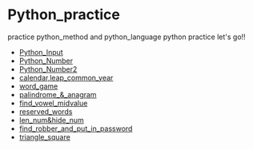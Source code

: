 # Python_practice
practice python_method and python_language
python practice let's go!!

- [Python_Input](practice/python_input.md)
- [Python_Number](practice/python_number.md)
- [Python_Number2](practice/python_number2.md)
- [calendar,leap_common_year](practice/calendar.md)
- [word_game](practice/word_game.md)
- [palindrome_&_anagram](practice/palindrome_anagram.md)
- [find_vowel_midvalue](practice/find_vowel_&_midvalue.md)
- [reserved_words](practice/resersved_words.md)
- [len_num&hide_num](practice/len_and_hide.md)
- [find_robber_and_put_in_password](practice/find_robber_and_put_in_password.md)
- [triangle_square](practice/triangle_square.md)
